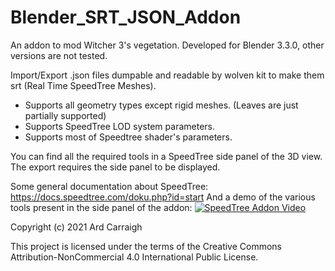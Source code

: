# Blender_SRT_JSON_Addon
An addon to mod Witcher 3's vegetation. Developed for Blender 3.3.0, other versions are not tested.

Import/Export .json files dumpable and readable by wolven kit to make them srt (Real Time SpeedTree Meshes).

- Supports all geometry types except rigid meshes. (Leaves are just partially supported)
- Supports SpeedTree LOD system parameters.
- Supports most of Speedtree shader's parameters.

You can find all the required tools in a SpeedTree side panel of the 3D view.
The export requires the side panel to be displayed. 

Some general documentation about SpeedTree: https://docs.speedtree.com/doku.php?id=start
And a demo of the various tools present in the side panel of the addon:
[![SpeedTree Addon Video](https://yt-embed.herokuapp.com/embed?v=9nWWpDncmZg)](https://www.youtube.com/watch?v=9nWWpDncmZg)

Copyright (c) 2021 Ard Carraigh

This project is licensed under the terms of the Creative Commons Attribution-NonCommercial 4.0 International Public License.

